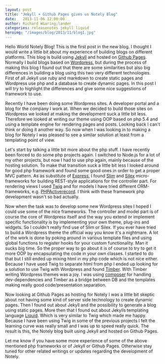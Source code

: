 ```yaml
---
layout: post
title: "Jekyll + Github Pages gives us Notely Blog"
date:   2013-11-06 12:00:00
author: Richard W&aring;lander
categories: releasenotes jekyll liquid
heroimg: "/images/blog/2013/11/blog1.jpg"
---
```

Hello World Notely Blog! This is the first post in the new blog. I thought I would write a little bit about my experience of building blogs on different platforms. This blog is build using [Jekyll](http://jekyllrb.com) and hosted on [Github Pages](http://pages.github.com). Normally I build blogs based on [Wordpress](wordpress.org), but during the process of making this blog I found out that there are some similarities but also big differences in building a blog using this two very different technologies. First of all Jekyll use ruby and markdown to create static pages and Wordpress use php and a database to create dynamic pages. In this post I will try to highlight the differences and give some nice suggestions of framework to use.

Recently I have been doing some Wordpress sites. A developer portal and a blog for the company I work at. When we decided to build those sites on Wordpress we looked at making the development suck a little bit less. Therefore we looked at writing our theme using OOP based on php 5.4 and using a template engine for rendering pages and posts. Looking back I can't think or doing it another way. So now when I was looking in to making a blog for Notely I was pleased to see a similar solution at least from a templating point of view.

Let's start by talking a little bit more about the php stuff. I have recently been forced to do some php projects again. I switched to Node.js for a lot of my other projects, but now I had to use php again, mainly because of the hosting solution. To make that transition suck a little bit less I looked around for good php framework and found some good ones in order to get a proper MVC pattern. As as substitute of [Express](http://expressjs.com), I found [Slim](http://www.slimframework.com) and [Silex](http://silex.sensiolabs.org) micro-frameworks for building REST-style applications for the controller part. For rendering views I used [Twig](http://twig.sensiolabs.org) and for models I have tried different ORM-frameworks, e.g. [PHPActiverecord](http://www.phpactiverecord.org). I think with these framework php development wasn't so bad actually.

Now when the task was to develop some new Wordpress sites I hoped I could use some of the nice frameworks. The controller and model part is of course the core of Wordpress itself and the way you extend or implement specific functionality is by implementing your own theme, plug-ins and widgets. So I couldn't really find use of Slim or Silex. If you ever have tried to build a Wordpress theme the official way you know it's a nightmare. A lot of the work is done by poking around in various template files and using global functions to register hooks for your custom functionality. Man it sucks big time. So the proper way to go about it is of course to try to get it more OOP by encapsulating the code in your own classes. I started to do that but I still ended up mixing html in my php code which is not nice either. Because I have used Twig to separate html from php I ended up looking for a solution to use Twig with Wordpress and found [Timber](http://jarednova.github.io/timber/). With Timber writing Wordpress themes was a joy. I was using [composer](http://getcomposer.org) for handling dev-dependencies and Timber as a bridge between DB and the templates making really good code/presentation separation.

Now looking at Github Pages as hosting for Notely I was a little bit skeptic about not having some kind of server side technology to create dynamic pages. Then I found out about Jekyll and the possibility to generate a blog using static pages. More then that I found out about Jekylls templating language [Liquid](http://docs.shopify.com/themes/liquid-basics). Which is very similar to Twig which made me happy. Because I have been using Twig in some of the previous projects I felt the learning curve was really small and I was up to speed really quick. The result is this, the Notely blog built using Jekyll and hosted on Github Pages.

Let me know if you have some more experience of some of the above mentioned php frameworks or of Jekyll or Github Pages. Otherwise stay tuned for other related writings or updates regarding the development of Notely.